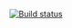 [![Build status](https://ci.appveyor.com/api/projects/status/3i5ul5qj3ynv9bay?svg=true)](https://ci.appveyor.com/project/sulfurmagic/aqa-web-x6yco)
